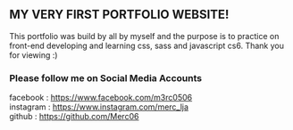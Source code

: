 ## MY VERY FIRST PORTFOLIO WEBSITE!

This portfolio was build by all by myself and the purpose is to practice on front-end developing and learning css, sass and javascript cs6. Thank you for viewing :)

### Please follow me on Social Media Accounts

facebook    : https://www.facebook.com/m3rc0506 <br>
instagram   : https://www.instagram.com/merc_lja <br>
github      : https://github.com/Merc06 <br>
